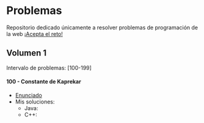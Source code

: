 # Problemas

Repositorio dedicado únicamente a resolver problemas de programación de la web [¡Acepta el reto! ](https://www.aceptaelreto.com/)

## Volumen 1

Intervalo de problemas: [100-199]

#### 100 - Constante de Kaprekar

* [Enunciado](https://www.aceptaelreto.com/problem/statement.php?id=100)
* Mis soluciones:
    * Java:
    * C++: